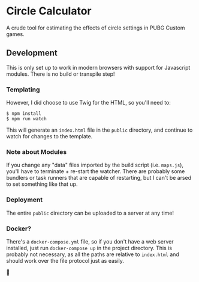 # Circle Calculator

A crude tool for estimating the effects of circle settings in PUBG Custom games.

## Development

This is only set up to work in modern browsers with support for Javascript modules. There is no build or transpile step!

### Templating

However, I did choose to use Twig for the HTML, so you'll need to:

```
$ npm install
$ npm run watch
```

This will generate an `index.html` file in the `public` directory, and continue to watch for changes to the template.

### Note about Modules
If you change any "data" files imported by the build script (i.e. `maps.js`), you'll have to terminate + re-start the watcher. There are probably some bundlers or task runners that are capable of restarting, but I can't be arsed to set something like that up.


### Deployment

The entire `public` directory can be uploaded to a server at any time!


### Docker?

There's a `docker-compose.yml` file, so if you don't have a web server installed, just run `docker-compose up` in the project directory. This is probably not necessary, as all the paths are relative to `index.html` and should work over the file protocol just as easily.

:deciduous_tree:

